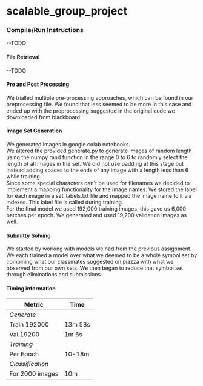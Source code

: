 # scalable_group_project

### Compile/Run Instructions 
--TODO

#### File Retrieval
--TODO

#### Pre and Post Processing
We trialled multiple pre-processing approaches, which can be found in our preprocessing file. We found that less seemed to be more in this case and ended up with the preprocessing suggested in the original code we downloaded from blackboard.

####  Image Set Generation
We generated images in google colab notebooks. <br/>
We altered the provided generate.py to generate images of random length using the numpy rand function in the range 0 to 6 to randomly select the length of all images in the set. We did not use padding at this stage but instead adding spaces to the ends of any image with a length less than 6 while training. <br/>
Since some special characters can't be used for filenames we decided to implement a mapping functionality for the image names. We stored the label for each image in a set_labels.txt file and mapped the image name to it via indexes. This label file is called during training. <br/>
For the final model we used 192,000 training images, this gave us 6,000 batches per epoch. We generated and used 19,200 validation images as well. <br/>

#### Submitty Solving
We started by working with models we had from the previous assignment. We each trained a model over what we deemed to be a whole symbol set by combining what our classmates suggested on piazza with what we observed from our own sets. We then began to reduce that symbol set through eliminations and submissions. <br/>

####  Timing information
| Metric          | Time        |
| -----------     | ----------- |
| *Generate*                    |
| Train 192000    | 13m 58s     |
| Val 19200       | 1m 6s       |
| *Training*                    |
| Per Epoch       | 10-18m      |
| *Classification*              |
| For 2000 images | 10m         |
